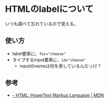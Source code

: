 # HTMLのlabelについて

いつも調べて忘れているので覚える。

## 使い方

- label要素に、`for="cheese"`
- タイプするinput要素に、`id="cheese"`
  - inputのnameは何を表しているんだっけ？

## 参考

- [<label> - HTML: HyperText Markup Language | MDN](https://developer.mozilla.org/ja/docs/Web/HTML/Element/label)
